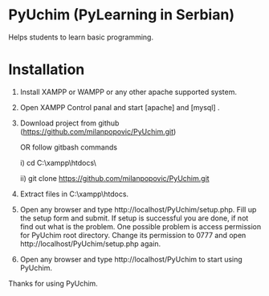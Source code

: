 # PyUchim (PyLearning in Serbian)

Helps students to learn basic programming.


# Installation

1. Install XAMPP or WAMPP or any other apache supported system.

2. Open XAMPP Control panal and start [apache] and [mysql] .

3. Download project from github (https://github.com/milanpopovic/PyUchim.git)
    
   OR follow gitbash commands
    
      i)  cd C:\\xampp\htdocs\
    
      ii) git clone https://github.com/milanpopovic/PyUchim.git
    
4. Extract files in C:\\xampp\htdocs\.

5. Open any browser and type http://localhost/PyUchim/setup.php.
   Fill up the setup form and submit.
   If setup is successful you are done, if not find out what is the problem.
   One possible problem is access permission for PyUchim root directory.
   Change its permission to 0777 and open http://localhost/PyUchim/setup.php again. 

6. Open any browser and type http://localhost/PyUchim to start using PyUchim.


Thanks for using PyUchim.
